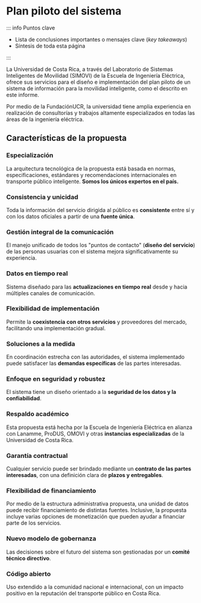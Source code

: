 # Plan piloto del sistema

::: info Puntos clave

- Lista de conclusiones importantes o mensajes clave (_key takeaways_)
- Síntesis de toda esta página

:::

La Universidad de Costa Rica, a través del Laboratorio de Sistemas Inteligentes de Movilidad (SIMOVI) de la Escuela de Ingeniería Eléctrica, ofrece sus servicios para el diseño e implementación del plan piloto de un sistema de información para la movilidad inteligente, como el descrito en este informe.

Por medio de la FundaciónUCR, la universidad tiene amplia experiencia en realización de consultorías y trabajos altamente especializados en todas las áreas de la ingeniería eléctrica.

## Características de la propuesta

### Especialización

La arquitectura tecnológica de la propuesta está basada en normas, especificaciones, estándares y recomendaciones internacionales en transporte público inteligente. **Somos los únicos expertos en el país.**

### Consistencia y unicidad

Toda la información del servicio dirigida al público es **consistente** entre sí y con los datos oficiales a partir de una **fuente única**.

### Gestión integral de la comunicación

El manejo unificado de todos los "puntos de contacto" (**diseño del servicio**) de las personas usuarias con el sistema mejora significativamente su experiencia.

### Datos en tiempo real

Sistema diseñado para las **actualizaciones en tiempo real** desde y hacia múltiples canales de comunicación.

### Flexibilidad de implementación

Permite la **coexistencia con otros servicios** y proveedores del mercado, facilitando una implementación gradual.

### Soluciones a la medida

En coordinación estrecha con las autoridades, el sistema implementado puede satisfacer las **demandas específicas** de las partes interesadas.

### Enfoque en seguridad y robustez

El sistema tiene un diseño orientado a la **seguridad de los datos y la confiabilidad**.

### Respaldo académico

Esta propuesta está hecha por la Escuela de Ingeniería Eléctrica en alianza con Lanamme, ProDUS, OMOVI y otras **instancias especializadas** de la Universidad de Costa Rica.

### Garantía contractual

Cualquier servicio puede ser brindado mediante un **contrato de las partes interesadas**, con una definición clara de **plazos y entregables**.

### Flexibilidad de financiamiento

Por medio de la estructura administrativa propuesta, una unidad de datos puede recibir financiamiento de distintas fuentes. Inclusive, la propuesta incluye varias opciones de monetización que pueden ayudar a financiar parte de los servicios.

### Nuevo modelo de gobernanza

Las decisiones sobre el futuro del sistema son gestionadas por un **comité técnico directivo**.

### Código abierto

Uso extendido a la comunidad nacional e internacional, con un impacto positivo en la reputación del transporte público en Costa Rica.
